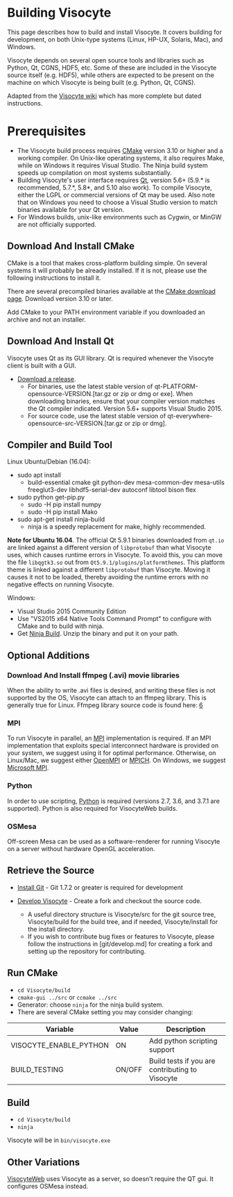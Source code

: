 Building Visocyte
=================

This page describes how to build and install Visocyte. It covers building for development, on both Unix-type systems (Linux, HP-UX, Solaris, Mac), and Windows.

Visocyte depends on several open source tools and libraries such as Python, Qt, CGNS, HDF5, etc. Some of these are included in the Visocyte source itself (e.g. HDF5), while others are expected to be present on the machine on which Visocyte is being built (e.g. Python, Qt, CGNS).

Adapted from the [Visocyte wiki](http://www.visocyte.org/Wiki/Visocyte:Build_And_Install) which has more complete but dated instructions.

Prerequisites
=============
* The Visocyte build process requires [CMake](http://www.cmake.org/) version 3.10 or higher and a working compiler. On Unix-like operating systems, it also requires Make, while on Windows it requires Visual Studio. The Ninja build system speeds up compilation on most systems substantially.
* Building Visocyte's user interface requires [Qt](http://www.qt.io/download-open-source/), version 5.6+ (5.9.\* is recommended, 5.7.\*, 5.8\*, and 5.10 also work). To compile Visocyte, either the LGPL or commercial versions of Qt may be used. Also note that on Windows you need to choose a Visual Studio version to match binaries available for your Qt version.
* For Windows builds, unix-like environments such as Cygwin, or MinGW are not officially supported.

Download And Install CMake
--------------------------
CMake is a tool that makes cross-platform building simple. On several systems it will probably be already installed. If it is not, please use the following instructions to install it.

There are several precompiled binaries available at the [CMake download page](https://cmake.org/download/). Download version 3.10 or later.

Add CMake to your PATH environment variable if you downloaded an archive and not an installer.

Download And Install Qt
--------------------------
Visocyte uses Qt as its GUI library. Qt is required whenever the Visocyte client is built with a GUI.

* [Download a release](http://download.qt.io/official_releases/qt/).
    - For binaries, use the latest stable version of qt-PLATFORM-opensource-VERSION.[tar.gz or zip or dmg or exe]. When downloading binaries, ensure that your compiler version matches the Qt compiler indicated. Version 5.6+ supports Visual Studio 2015.
    - For source code, use the latest stable version of qt-everywhere-opensource-src-VERSION.[tar.gz or zip or dmg].

Compiler and Build Tool
-----------------------
Linux Ubuntu/Debian (16.04):

* sudo apt install
    - build-essential cmake git python-dev mesa-common-dev mesa-utils freeglut3-dev libhdf5-serial-dev autoconf libtool bison flex
* sudo python get-pip.py
    - sudo -H pip install numpy
    - sudo -H pip install Mako
* sudo apt-get install ninja-build
    - ninja is a speedy replacement for make, highly recommended.

**Note for Ubuntu 16.04**. The official Qt 5.9.1 binaries downloaded from `qt.io`
are linked against a different version of `libprotobuf` than what Visocyte uses,
which causes runtime errors in Visocyte. To avoid this, you can move the file
`libqgtk3.so` out from `Qt5.9.1/plugins/platformthemes`. This platform theme is
linked against a different `libprotobuf` than Visocyte. Moving it causes it not
to be loaded, thereby avoiding the runtime errors with no negative effects on
running Visocyte.

Windows:

* Visual Studio 2015 Community Edition
* Use "VS2015 x64 Native Tools Command Prompt" to configure with CMake and to build with ninja.
* Get [Ninja Build](https://ninja-build.org/). Unzip the binary and put it on your path.

Optional Additions
------------------

### Download And Install ffmpeg (.avi) movie libraries

When the ability to write .avi files is desired, and writing these files is not supported by the OS, Visocyte can attach to an ffmpeg library. This is generally true for Linux. Ffmpeg library source code is found here: [6](http://www.ffmpeg.org/)

### MPI
To run Visocyte in parallel, an [MPI](http://www-unix.mcs.anl.gov/mpi/) implementation is required. If an MPI implementation that exploits special interconnect hardware is provided on your system, we suggest using it for optimal performance. Otherwise, on Linux/Mac, we suggest either [OpenMPI](http://www.open-mpi.org/) or [MPICH](http://www.mpich.org/). On Windows, we suggest [Microsoft MPI](https://msdn.microsoft.com/en-us/library/bb524831.aspx).

### Python
In order to use scripting, [Python](http://www.python.org/) is required (versions 2.7, 3.6, and 3.7.1 are supported). Python is also required for VisocyteWeb builds.

### OSMesa
Off-screen Mesa can be used as a software-renderer for running Visocyte on a server without hardware OpenGL acceleration.


Retrieve the Source
-------------------
* [Install Git](git/README.md) -
  Git 1.7.2 or greater is required for development

* [Develop Visocyte](git/develop.md) - Create a fork and checkout the source code.
    - A useful directory structure is Visocyte/src for the git source tree, Visocyte/build for the build tree, and if needed, Visocyte/install for the install directory.
    - If you wish to contribute bug fixes or features to Visocyte, please follow the instructions in [git/develop.md] for creating a fork and setting up the repository for contributing.

Run CMake
---------
* `cd Visocyte/build`
* `cmake-gui ../src` or `ccmake ../src`
* Generator: choose `ninja` for the ninja build system.
* There are several CMake setting you may consider changing:

| Variable | Value | Description |
| -------- | ----- | ------------|
| VISOCYTE_ENABLE_PYTHON | ON | Add python scripting support |
| BUILD_TESTING | ON/OFF | Build tests if you are contributing to Visocyte |


Build
-----
* `cd Visocyte/build`
* `ninja`

Visocyte will be in `bin/visocyte.exe`

Other Variations
----------------
[VisocyteWeb](http://kitware.github.io/visocyteweb/docs/guides/os_mesa.html) uses Visocyte as a server, so doesn't require the QT gui. It configures OSMesa instead.
